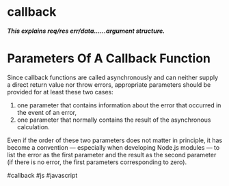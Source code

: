 # callback
***This explains req/res err/data......argument structure.***

# Parameters Of A Callback Function

Since callback functions are called asynchronously and can neither supply a direct return value nor throw errors, appropriate parameters should be provided for at least these two cases:

1.  one parameter that contains information about the error that occurred in the event of an error,
2.  one parameter that normally contains the result of the asynchronous calculation.

Even if the order of these two parameters does not matter in principle, it has become a convention — especially when developing Node.js modules — to list the error as the first parameter and the result as the second parameter (if there is no error, the first parameters corresponding to zero).

#callback
#js #javascript 